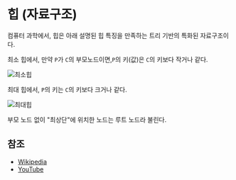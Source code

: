 # 힙 (자료구조)

컴퓨터 과학에서, 힙은 아래 설명된 힙 특징을 만족하는 트리 기반의 특화된 자료구조이다. 

최소 힙에서, 만약 `P`가 `C`의 부모노드이면,`P`의 키(값)은 `C`의 키보다 작거나 같다.

![최소힙](https://upload.wikimedia.org/wikipedia/commons/6/69/Min-heap.png)

최대 힙에서, `P`의 키는 `C`의 키보다 크거나 같다.

![최대힙](https://upload.wikimedia.org/wikipedia/commons/3/38/Max-Heap.svg)

부모 노드 없이 "최상단"에 위치한 노드는 루트 노드라 불린다.

## 참조

- [Wikipedia](https://en.wikipedia.org/wiki/Heap_(data_structure))
- [YouTube](https://www.youtube.com/watch?v=t0Cq6tVNRBA&index=5&t=0s&list=PLLXdhg_r2hKA7DPDsunoDZ-Z769jWn4R8)
